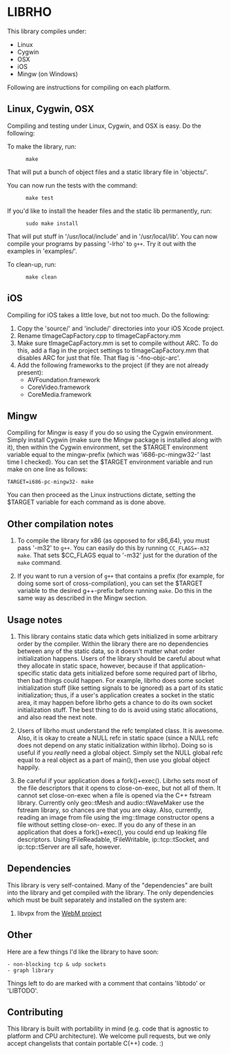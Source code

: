 LIBRHO
======

This library compiles under:
 - Linux
 - Cygwin
 - OSX
 - iOS
 - Mingw (on Windows)

Following are instructions for compiling on each platform.


Linux, Cygwin, OSX
------------------

Compiling and testing under Linux, Cygwin, and OSX is easy.  Do the following:

To make the library, run:

          make

That will put a bunch of object files and a static library file in 'objects/'.

You can now run the tests with the command:

          make test

If you'd like to install the header files and the static lib permanently, run:

          sudo make install

That will put stuff in '/usr/local/include' and in '/usr/local/lib'. You can
now compile your programs by passing '-lrho' to `g++`. Try it out with the
examples in 'examples/'.

To clean-up, run:

          make clean


iOS
---

Compiling for iOS takes a little love, but not too much. Do the following:

1. Copy the 'source/' and 'include/' directories into your iOS Xcode project.
2. Rename tImageCapFactory.cpp to tImageCapFactory.mm
3. Make sure tImageCapFactory.mm is set to compile without ARC. To do this,
   add a flag in the project settings to tImageCapFactory.mm that disables
   ARC for just that file. That flag is '-fno-objc-arc'.
4. Add the following frameworks to the project (if they are not already
   present):
      - AVFoundation.framework
      - CoreVideo.framework
      - CoreMedia.framework


Mingw
-----

Compiling for Mingw is easy if you do so using the Cygwin environment. Simply
install Cygwin (make sure the Mingw package is installed along with it), then
within the Cygwin environment, set the $TARGET environment variable equal to
the mingw-prefix (which was 'i686-pc-mingw32-' last time I checked). You can
set the $TARGET environment variable and run make on one line as follows:

    TARGET=i686-pc-mingw32- make

You can then proceed as the Linux instructions dictate, setting the $TARGET
variable for each command as is done above.


Other compilation notes
-----------------------

1. To compile the library for x86 (as opposed to for x86_64), you must pass '-m32'
to `g++`. You can easily do this by running `CC_FLAGS=-m32 make`. That sets
$CC_FLAGS equal to '-m32' just for the duration of the `make` command.

2. If you want to run a version of `g++` that contains a prefix (for example,
for doing some sort of cross-compilation), you can set the $TARGET variable
to the desired g++-prefix before running `make`. Do this in the same way as
described in the Mingw section.


Usage notes
-----------

1. This library contains static data which gets initialized in some arbitrary
order by the compiler. Within the library there are no dependencies between
any of the static data, so it doesn't matter what order initialization happens.
Users of the library should be careful about what they allocate in static space,
however, because if that application-specific static data gets initialized
before some required part of librho, then bad things could happen. For example,
librho does some socket initialization stuff (like setting signals to be
ignored) as a part of its static initialization; thus, if a user's application
creates a socket in the static area, it may happen before librho gets a chance
to do its own socket initialization stuff. The best thing to do is avoid using
static allocations, and also read the next note.

2. Users of librho must understand the refc templated class. It is awesome.
Also, it is okay to create a NULL refc in static space (since a NULL refc does
not depend on any static initialization within librho). Doing so is useful if
you *really* need a global object. Simply set the NULL global refc equal to a
real object as a part of main(), then use you global object happily.

3. Be careful if your application does a fork()+exec(). Librho sets most of
the file descriptors that it opens to close-on-exec, but not all of them.
It cannot set close-on-exec when a file is opened via the C++ fstream library.
Currently only geo::tMesh and audio::tWaveMaker use the fstream library, so
chances are that you are okay. Also, currently, reading an image from file
using the img::tImage constructor opens a file without setting close-on-
exec. If you do any of these in an application that does a fork()+exec(),
you could end up leaking file descriptors. Using tFileReadable, tFileWritable,
ip::tcp::tSocket, and ip::tcp::tServer are all safe, however.


Dependencies
------------

This library is very self-contained. Many of the "dependencies" are built into the library and get compiled _with_ the library. The only dependencies which must be built separately and installed on the system are:

1. libvpx from the [WebM project](http://www.webmproject.org/code/)


Other
-----

Here are a few things I'd like the library to have soon:

    - non-blocking tcp & udp sockets
    - graph library

Things left to do are marked with a comment that contains 'libtodo' or 'LIBTODO'.


Contributing
------------

This library is built with portability in mind (e.g. code that is agnostic to platform and CPU architecture). We welcome pull requests, but we only accept changelists that contain portable C(++) code. :)
